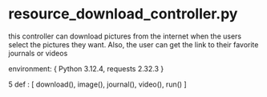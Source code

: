 # resource_download_controller.py
this controller can download pictures from the internet when the users select the pictures they want. Also, the user can get the link to their favorite journals or videos

environment: {
    Python 3.12.4,
    requests 2.32.3
}

5 def : [ download(), image(), journal(), video(), run() ]
